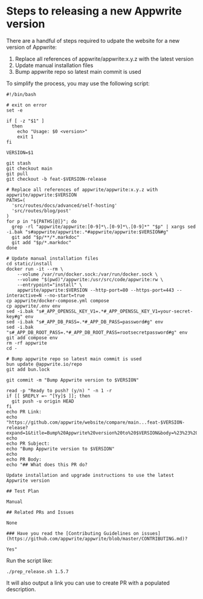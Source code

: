 # Steps to releasing a new Appwrite version

There are a handful of steps required to udpate the website for a new version of Appwrite:

1. Replace all references of appwrite/appwrite:x.y.z with the latest version
1. Update manual installation files
1. Bump appwrite repo so latest main commit is used

To simplify the process, you may use the following script:

```shell
#!/bin/bash

# exit on error
set -e

if [ -z "$1" ]
  then
    echo "Usage: $0 <version>"
    exit 1
fi

VERSION=$1

git stash
git checkout main
git pull
git checkout -b feat-$VERSION-release

# Replace all references of appwrite/appwrite:x.y.z with appwrite/appwrite:$VERSION
PATHS=(
  'src/routes/docs/advanced/self-hosting'
  'src/routes/blog/post'
)
for p in "${PATHS[@]}"; do
  grep -rl "appwrite/appwrite:[0-9]*\.[0-9]*\.[0-9]*" "$p" | xargs sed -i.bak "s#appwrite/appwrite:.*#appwrite/appwrite:$VERSION#g"
  git add "$p/**/*.markdoc"
  git add "$p/*.markdoc"
done

# Update manual installation files
cd static/install
docker run -it --rm \
    --volume /var/run/docker.sock:/var/run/docker.sock \
    --volume "$(pwd)"/appwrite:/usr/src/code/appwrite:rw \
    --entrypoint="install" \
    appwrite/appwrite:$VERSION --http-port=80 --https-port=443 --interactive=N --no-start=true
cp appwrite/docker-compose.yml compose
cp appwrite/.env env
sed -i.bak "s#_APP_OPENSSL_KEY_V1=.*#_APP_OPENSSL_KEY_V1=your-secret-key#g" env
sed -i.bak "s#_APP_DB_PASS=.*#_APP_DB_PASS=password#g" env
sed -i.bak "s#_APP_DB_ROOT_PASS=.*#_APP_DB_ROOT_PASS=rootsecretpassword#g" env
git add compose env
rm -rf appwrite
cd -

# Bump appwrite repo so latest main commit is used
bun update @appwrite.io/repo
git add bun.lock

git commit -m "Bump Appwrite version to $VERSION"

read -p "Ready to push? (y/n) " -n 1 -r
if [[ $REPLY =~ ^[Yy]$ ]]; then
  git push -u origin HEAD
fi
echo PR Link:
echo "https://github.com/appwrite/website/compare/main...feat-$VERSION-release?expand=1&title=Bump%20Appwrite%20version%20to%20$VERSION&body=%23%23%20What%20does%20this%20PR%20do%3F%0A%0AUpdate%20installation%20and%20upgrade%20instructions%20to%20use%20the%20latest%20Appwrite%20version%0A%0A%23%23%20Test%20Plan%0A%0AManual%0A%0A%23%23%20Related%20PRs%20and%20Issues%0A%0ANone%0A%0A%23%23%23%20Have%20you%20read%20the%20%5BContributing%20Guidelines%20on%20issues%5D%28https%3A%2F%2Fgithub.com%2Fappwrite%2Fappwrite%2Fblob%2Fmaster%2FCONTRIBUTING.md%29%3F%0A%0AYes"
echo
echo PR Subject:
echo "Bump Appwrite version to $VERSION"
echo
echo PR Body:
echo "## What does this PR do?

Update installation and upgrade instructions to use the latest Appwrite version

## Test Plan

Manual

## Related PRs and Issues

None

### Have you read the [Contributing Guidelines on issues](https://github.com/appwrite/appwrite/blob/master/CONTRIBUTING.md)?

Yes"
```

Run the script like:

```shell
./prep_release.sh 1.5.7
```

It will also output a link you can use to create PR with a populated description.
